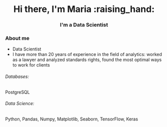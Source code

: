 <div id="header" align="center">
    <h1>Hi there, I'm  Maria :raising_hand: </h1>
    <h3>I'm a Data Scientist</h3>
</div>


### About me
- Data Scientist
- I have more than 20 years of experience in the field of analytics: worked as a lawyer and analyzed standards rights, found the most optimal ways to work for clients


###### Databases: 
PostgreSQL


###### Data Science: 
Python, Pandas, Numpy, Matplotlib, Seaborn, TensorFlow, Keras
<br><br>
